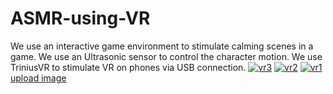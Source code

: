 # ASMR-using-VR
We use an interactive game environment to stimulate calming scenes in a game. We use an Ultrasonic sensor to control the character motion. We use TriniusVR to stimulate VR on phones via USB connection.
<a href="https://ibb.co/590S2Xy"><img src="https://i.ibb.co/RSFs7Gm/vr3.jpg" alt="vr3" border="0"></a>
<a href="https://ibb.co/y49D5DW"><img src="https://i.ibb.co/XYQ9p9S/vr2.jpg" alt="vr2" border="0"></a>
<a href="https://ibb.co/7VDnFK6"><img src="https://i.ibb.co/J2TvPHM/vr1.jpg" alt="vr1" border="0"></a><br /><a target='_blank' href='https://imgbb.com/upload'>upload image</a><br />
